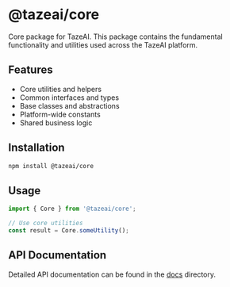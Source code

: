 # @tazeai/core

Core package for TazeAI. This package contains the fundamental functionality and utilities used across the TazeAI platform.

## Features

- Core utilities and helpers
- Common interfaces and types
- Base classes and abstractions
- Platform-wide constants
- Shared business logic

## Installation

```bash
npm install @tazeai/core
```

## Usage

```typescript
import { Core } from '@tazeai/core';

// Use core utilities
const result = Core.someUtility();
```

## API Documentation

Detailed API documentation can be found in the [docs](./docs) directory. 